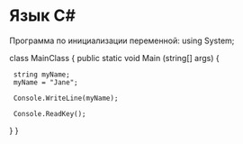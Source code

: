 # Язык C#
Программа по инициализации переменной:
using System;

class MainClass {
  public static void Main (string[] args) {

	 string myName;
	 myName = "Jane";

	 Console.WriteLine(myName);
	 
	 Console.ReadKey();
  }
}
